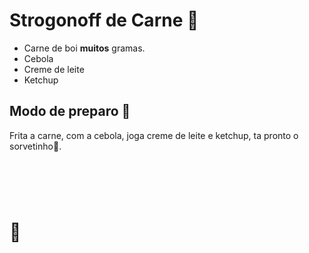 # Strogonoff de Carne :meat_on_bone:

- Carne de boi **muitos** gramas.
- Cebola
- Creme de leite
- Ketchup

## Modo de preparo :fork_and_knife:

Frita a carne, com a cebola, joga creme de leite e ketchup, ta pronto o sorvetinho:icecream:.

#   ​      ​      ​       ​      ​   

#                                  :wave:



